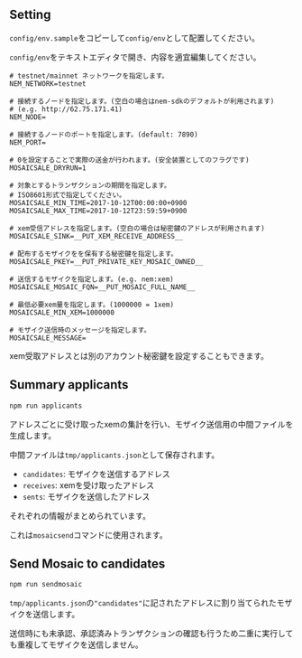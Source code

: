 ## Setting

`config/env.sample`をコピーして`config/env`として配置してください。

`config/env`をテキストエディタで開き、内容を適宜編集してください。

```
# testnet/mainnet ネットワークを指定します。
NEM_NETWORK=testnet

# 接続するノードを指定します。(空白の場合はnem-sdkのデフォルトが利用されます)
# (e.g. http://62.75.171.41)
NEM_NODE=

# 接続するノードのポートを指定します。(default: 7890)
NEM_PORT=

# 0を設定することで実際の送金が行われます。(安全装置としてのフラグです)
MOSAICSALE_DRYRUN=1

# 対象とするトランザクションの期間を指定します。
# ISO8601形式で指定してください。
MOSAICSALE_MIN_TIME=2017-10-12T00:00:00+0900
MOSAICSALE_MAX_TIME=2017-10-12T23:59:59+0900

# xem受信アドレスを指定します。(空白の場合は秘密鍵のアドレスが利用されます)
MOSAICSALE_SINK=__PUT_XEM_RECEIVE_ADDRESS__

# 配布するモザイクをを保有する秘密鍵を指定します。
MOSAICSALE_PKEY=__PUT_PRIVATE_KEY_MOSAIC_OWNED__

# 送信するモザイクを指定します。(e.g. nem:xem)
MOSAICSALE_MOSAIC_FQN=__PUT_MOSAIC_FULL_NAME__

# 最低必要xem量を指定します。(1000000 = 1xem)
MOSAICSALE_MIN_XEM=1000000

# モザイク送信時のメッセージを指定します。
MOSAICSALE_MESSAGE=
```

xem受取アドレスとは別のアカウント秘密鍵を設定することもできます。

## Summary applicants

```bash
npm run applicants
```

アドレスごとに受け取ったxemの集計を行い、モザイク送信用の中間ファイルを生成します。

中間ファイルは`tmp/applicants.json`として保存されます。

* `candidates`: モザイクを送信するアドレス
* `receives`: xemを受け取ったアドレス
* `sents`: モザイクを送信したアドレス

それぞれの情報がまとめられています。

これは`mosaicsend`コマンドに使用されます。

## Send Mosaic to candidates

```bash
npm run sendmosaic
```

`tmp/applicants.json`の`"candidates"`に記されたアドレスに割り当てられたモザイクを送信します。

送信時にも未承認、承認済みトランザクションの確認も行うため二重に実行しても重複してモザイクを送信しません。
